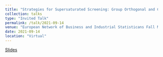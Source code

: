```yaml
---
title: "Strategies for Supersaturated Screening: Group Orthogonal and Constrained Var(s+) Designs"
collection: talks
type: "Invited Talk"
permalink: /talk/2021-09-14
venue: "European Network of Business and Industrial Statisticans Fall Meeting, 2021"
date: 2021-09-14
location: "Virtual"
---
```


[Slides](http://weeseml.github.io/files/ENBIS_2021.pdf)
